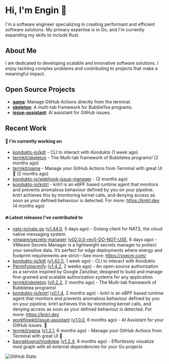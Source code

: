 # Hi, I'm Engin 👋

I'm a software engineer specializing in creating performant and efficient software solutions. My primary expertise is in Go, and I'm currently expanding my skills to include Rust.

## About Me

I am dedicated to developing scalable and innovative software solutions. I enjoy tackling complex problems and contributing to projects that make a meaningful impact.

## Open Source Projects

- [**gama**](https://github.com/termkit/gama): Manage GitHub Actions directly from the terminal.
- [**skeleton**](https://github.com/termkit/skeleton): A multi-tab framework for BubbleTea programs.
- [**issue-assistant**](https://github.com/workflowkit/issue-assistant): AI assistant for GitHub issues.

## Recent Work

#### 🚧 I'm currently working on

- [kondukto-io/kdt](https://github.com/kondukto-io/kdt) - CLI to interact with Kondukto (1 week ago)
- [termkit/skeleton](https://github.com/termkit/skeleton) - The Multi-tab framework of Bubbletea programs! (2 months ago)
- [termkit/gama](https://github.com/termkit/gama) - Manage your GitHub Actions from Terminal with great UI 🧪 (2 months ago)
- [kondukto-io/webhook-issue-manager](https://github.com/kondukto-io/webhook-issue-manager) -  (2 months ago)
- [kondukto-io/kntrl](https://github.com/kondukto-io/kntrl) - kntrl is an eBPF based runtime agent that monitors and prevents anomalous behaviour defined by you on your pipeline. kntrl achieves this by monitoring kernel calls, and denying access as soon as your defined behaviour is detected. For more: https://kntrl.dev (4 months ago)

#### 🔥 Latest releases I've contributed to

- [nats-io/nats.go](https://github.com/nats-io/nats.go) ([v1.44.0](https://github.com/nats-io/nats.go/releases/tag/v1.44.0), 5 days ago) - Golang client for NATS, the cloud native messaging system.
- [vmware/secrets-manager](https://github.com/vmware/secrets-manager) ([v02.0.0-rev5-DO-NOT-USE](https://github.com/vmware/secrets-manager/releases/tag/v02.0.0-rev5-DO-NOT-USE), 6 days ago) - VMware Secrets Manager is a lightweight secrets manager to protect your sensitive data. It’s perfect for edge deployments where energy and footprint requirements are strict—See more: https://vsecm.com/
- [kondukto-io/kdt](https://github.com/kondukto-io/kdt) ([v1.42.5](https://github.com/kondukto-io/kdt/releases/tag/v1.42.5), 1 week ago) - CLI to interact with Kondukto
- [Permify/permify](https://github.com/Permify/permify) ([v1.4.2](https://github.com/Permify/permify/releases/tag/v1.4.2), 2 weeks ago) - An open-source authorization as a service inspired by Google Zanzibar, designed to build and manage fine-grained and scalable authorization systems for any application.
- [termkit/skeleton](https://github.com/termkit/skeleton) ([v0.2.2](https://github.com/termkit/skeleton/releases/tag/v0.2.2), 2 months ago) - The Multi-tab framework of Bubbletea programs!
- [kondukto-io/kntrl](https://github.com/kondukto-io/kntrl) ([v0.1.4](https://github.com/kondukto-io/kntrl/releases/tag/v0.1.4), 2 months ago) - kntrl is an eBPF based runtime agent that monitors and prevents anomalous behaviour defined by you on your pipeline. kntrl achieves this by monitoring kernel calls, and denying access as soon as your defined behaviour is detected. For more: https://kntrl.dev
- [workflowkit/issue-assistant](https://github.com/workflowkit/issue-assistant) ([v1.0.0](https://github.com/workflowkit/issue-assistant/releases/tag/v1.0.0), 6 months ago) - AI Assistant for your GitHub issues. 🤖
- [termkit/gama](https://github.com/termkit/gama) ([v1.2.1](https://github.com/termkit/gama/releases/tag/v1.2.1), 6 months ago) - Manage your GitHub Actions from Terminal with great UI 🧪
- [bayraktugrul/modview](https://github.com/bayraktugrul/modview) ([v1.2.4](https://github.com/bayraktugrul/modview/releases/tag/v1.2.4), 8 months ago) - Effortlessly visualize mod graph with all external dependencies for your Go projects

![GitHub Stats](http://github-profile-summary-cards.vercel.app/api/cards/profile-details?username=canack&theme=gotham)